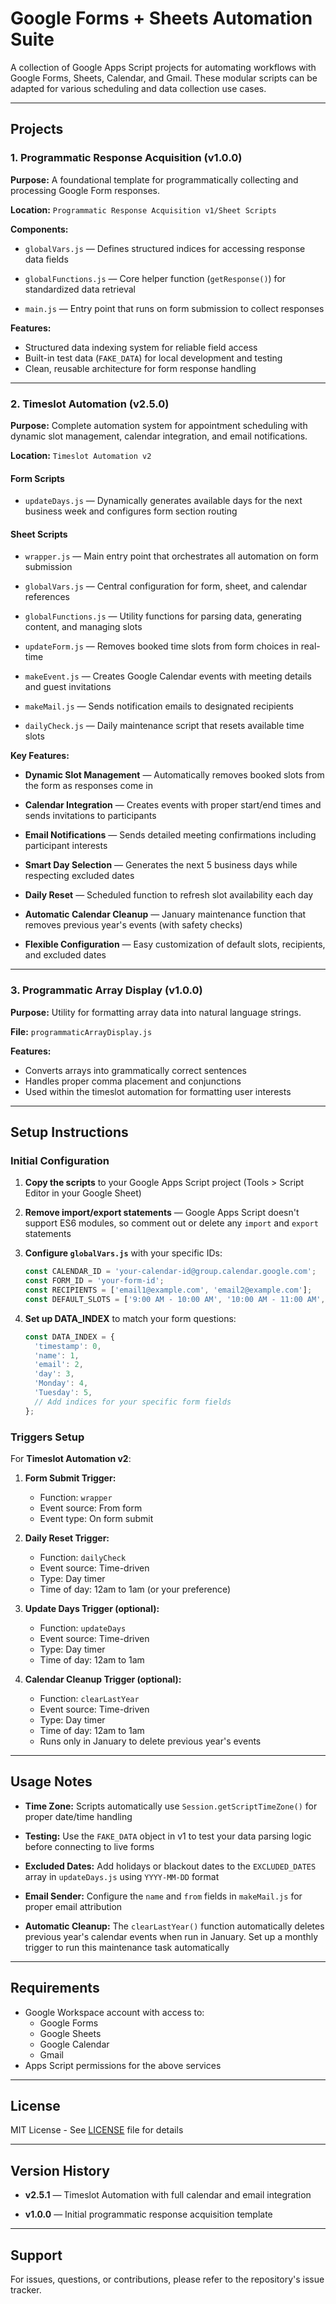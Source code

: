 # Google Forms + Sheets Automation Suite

A collection of Google Apps Script projects for automating workflows with Google Forms, Sheets, Calendar, and Gmail. These modular scripts can be adapted for various scheduling and data collection use cases.

---

## Projects

### 1. Programmatic Response Acquisition (v1.0.0)

**Purpose:** A foundational template for programmatically collecting and processing Google Form responses.

**Location:** `Programmatic Response Acquisition v1/Sheet Scripts`

**Components:**

- `globalVars.js` — Defines structured indices for accessing response data fields

- `globalFunctions.js` — Core helper function (`getResponse()`) for standardized data retrieval

- `main.js` — Entry point that runs on form submission to collect responses

**Features:**

- Structured data indexing system for reliable field access
- Built-in test data (`FAKE_DATA`) for local development and testing
- Clean, reusable architecture for form response handling

---

### 2. Timeslot Automation (v2.5.0)

**Purpose:** Complete automation system for appointment scheduling with dynamic slot management, calendar integration, and email notifications.

**Location:** `Timeslot Automation v2`

#### Form Scripts

- `updateDays.js` — Dynamically generates available days for the next business week and configures form section routing

#### Sheet Scripts

- `wrapper.js` — Main entry point that orchestrates all automation on form submission

- `globalVars.js` — Central configuration for form, sheet, and calendar references

- `globalFunctions.js` — Utility functions for parsing data, generating content, and managing slots

- `updateForm.js` — Removes booked time slots from form choices in real-time

- `makeEvent.js` — Creates Google Calendar events with meeting details and guest invitations

- `makeMail.js` — Sends notification emails to designated recipients

- `dailyCheck.js` — Daily maintenance script that resets available time slots

**Key Features:**

- **Dynamic Slot Management** — Automatically removes booked slots from the form as responses come in

- **Calendar Integration** — Creates events with proper start/end times and sends invitations to participants

- **Email Notifications** — Sends detailed meeting confirmations including participant interests

- **Smart Day Selection** — Generates the next 5 business days while respecting excluded dates

- **Daily Reset** — Scheduled function to refresh slot availability each day

- **Automatic Calendar Cleanup** — January maintenance function that removes previous year's events (with safety checks)

- **Flexible Configuration** — Easy customization of default slots, recipients, and excluded dates

---

### 3. Programmatic Array Display (v1.0.0)

**Purpose:** Utility for formatting array data into natural language strings.

**File:** `programmaticArrayDisplay.js`

**Features:**

- Converts arrays into grammatically correct sentences
- Handles proper comma placement and conjunctions
- Used within the timeslot automation for formatting user interests

---

## Setup Instructions

### Initial Configuration

1. **Copy the scripts** to your Google Apps Script project (Tools > Script Editor in your Google Sheet)

2. **Remove import/export statements** — Google Apps Script doesn't support ES6 modules, so comment out or delete any `import` and `export` statements

3. **Configure `globalVars.js`** with your specific IDs:
   ```javascript
   const CALENDAR_ID = 'your-calendar-id@group.calendar.google.com';
   const FORM_ID = 'your-form-id';
   const RECIPIENTS = ['email1@example.com', 'email2@example.com'];
   const DEFAULT_SLOTS = ['9:00 AM - 10:00 AM', '10:00 AM - 11:00 AM', '1:00 PM - 2:00 PM'];
   ```

4. **Set up DATA_INDEX** to match your form questions:
   ```javascript
   const DATA_INDEX = {
     'timestamp': 0,
     'name': 1,
     'email': 2,
     'day': 3,
     'Monday': 4,
     'Tuesday': 5,
     // Add indices for your specific form fields
   };
   ```

### Triggers Setup

For **Timeslot Automation v2**:

1. **Form Submit Trigger:**
   - Function: `wrapper`
   - Event source: From form
   - Event type: On form submit

2. **Daily Reset Trigger:**
   - Function: `dailyCheck`
   - Event source: Time-driven
   - Type: Day timer
   - Time of day: 12am to 1am (or your preference)

3. **Update Days Trigger (optional):**
   - Function: `updateDays`
   - Event source: Time-driven
   - Type: Day timer
   - Time of day: 12am to 1am

4. **Calendar Cleanup Trigger (optional):**
   - Function: `clearLastYear`
   - Event source: Time-driven
   - Type: Day timer
   - Time of day: 12am to 1am
   - Runs only in January to delete previous year's events

---

## Usage Notes

- **Time Zone:** Scripts automatically use `Session.getScriptTimeZone()` for proper date/time handling

- **Testing:** Use the `FAKE_DATA` object in v1 to test your data parsing logic before connecting to live forms

- **Excluded Dates:** Add holidays or blackout dates to the `EXCLUDED_DATES` array in `updateDays.js` using `YYYY-MM-DD` format

- **Email Sender:** Configure the `name` and `from` fields in `makeMail.js` for proper email attribution

- **Automatic Cleanup:** The `clearLastYear()` function automatically deletes previous year's calendar events when run in January. Set up a monthly trigger to run this maintenance task automatically

---

## Requirements

- Google Workspace account with access to:
  - Google Forms
  - Google Sheets
  - Google Calendar
  - Gmail
- Apps Script permissions for the above services

---

## License

MIT License - See [LICENSE](LICENSE) file for details

---

## Version History

- **v2.5.1** — Timeslot Automation with full calendar and email integration

- **v1.0.0** — Initial programmatic response acquisition template

---

## Support

For issues, questions, or contributions, please refer to the repository's issue tracker.